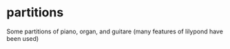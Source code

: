 partitions
==========

Some partitions of piano, organ, and guitare (many features of lilypond have been used)
